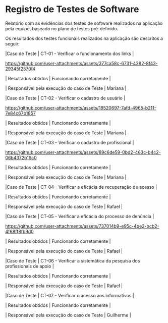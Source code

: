 

# Registro de Testes de Software

Relatório com as evidências dos testes de software realizados na aplicação pela equipe, baseado no plano de testes pré-definido.

Os resultados dos testes funcionais realizados na aplicação são descritos a seguir:


|Caso de Teste    | CT-01 - Verificar o funcionamento dos links |




https://github.com/user-attachments/assets/377ca58c-6731-4382-8f43-29345f2570f4


| Resultados obtidos | Funcionando corretamente |

| Responsável pela execução do caso de Teste | Mariana |



|Caso de Teste    | CT-02 - Verificar o cadastro de usuário |


https://github.com/user-attachments/assets/18520697-7afd-4965-b211-7e84c67b1857







| Resultados obtidos | Funcionando corretamente |

| Responsável pela execução do caso de Teste | Mariana |



|Caso de Teste    | CT-03 - Verificar o cadastro de profissional |



https://github.com/user-attachments/assets/89c6de59-0bd2-463c-b4c2-06b4372b16c0



| Resultados obtidos | Funcionando corretamente |

| Responsável pela execução do caso de Teste | Mariana |



|Caso de Teste    | CT-04 - Verificar a eficácia de recuperação de acesso |



| Resultados obtidos | Funcionando corretamente |

| Responsável pela execução do caso de Teste | Rafael |



|Caso de Teste    | CT-05 - Verificar a eficácia do processo de denúncia |


https://github.com/user-attachments/assets/737014b9-e95c-4be2-bcb2-4f68ff8fb9d0


| Resultados obtidos | Funcionando corretamente |

| Responsável pela execução do caso de Teste | Rafael |



|Caso de Teste    | CT-06 - Verificar a sistemática da pesquisa dos profissionais de apoio |


| Resultados obtidos | Funcionando corretamente |

| Responsável pela execução do caso de Teste | Rafael |



|Caso de Teste    | CT-07 - Verificar o acesso aos informativos |


| Resultados obtidos | Funcionando corretamente |

| Responsável pela execução do caso de Teste | Guilherme |


